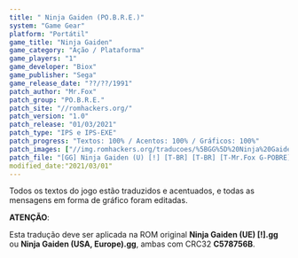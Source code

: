 ```yaml
---
title: " Ninja Gaiden (PO.B.R.E.)"
system: "Game Gear"
platform: "Portátil"
game_title: "Ninja Gaiden"
game_category: "Ação / Plataforma"
game_players: "1"
game_developer: "Biox"
game_publisher: "Sega"
game_release_date: "??/??/1991"
patch_author: "Mr.Fox"
patch_group: "PO.B.R.E."
patch_site: "//romhackers.org/"
patch_version: "1.0"
patch_release: "01/03/2021"
patch_type: "IPS e IPS-EXE"
patch_progress: "Textos: 100% / Acentos: 100% / Gráficos: 100%"
patch_images: ["//img.romhackers.org/traducoes/%5BGG%5D%20Ninja%20Gaiden%20-%20POBRE%20-%201.png","//img.romhackers.org/traducoes/%5BGG%5D%20Ninja%20Gaiden%20-%20POBRE%20-%202.png","//img.romhackers.org/traducoes/%5BGG%5D%20Ninja%20Gaiden%20-%20POBRE%20-%203.png"]
patch_file: "[GG] Ninja Gaiden (U) [!] [T-BR] [T-BR] [T-Mr.Fox G-POBRE] [V-1.0 P-100% A-2021].zip"
modified_date:"2021/03/01"
---
```

Todos os textos do jogo estão traduzidos e acentuados, e todas as mensagens em forma de gráfico foram editadas.

<b>ATENÇÃO</b>:

Esta tradução deve ser aplicada na ROM original <b>Ninja Gaiden (UE) [!].gg</b> ou <b>Ninja Gaiden (USA, Europe).gg</b>, ambas com CRC32 <b>C578756B</b>.
